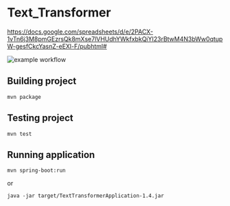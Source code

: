 # Text_Transformer
https://docs.google.com/spreadsheets/d/e/2PACX-1vTn6j3M8pmGEzrsQk8mXse7lVHUdhYWkfxbkQiYI23rBtwM4N3bWw0qtupW-gesfCkcYasnZ-eEXl-F/pubhtml#

![example workflow](https://github.com/fmichalski03/Text_Transformer/actions/workflows/ci.yml/badge.svg)

## Building project
```
mvn package
```

## Testing project
```
mvn test
```

## Running application
```
mvn spring-boot:run
```
or
```
java -jar target/TextTransformerApplication-1.4.jar 
```
